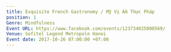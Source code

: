 ```yaml
---
title: Exquisite French Gastronomy / Mỹ Vị Ẩm Thực Pháp
position: 1
Genre: Mindfulness
Event URL: https://www.facebook.com/events/123734025000569/
Venue: Sofitel Legend Metropole Hanoi
Event date: 2017-10-26 07:00:00 +07:00
---
```


